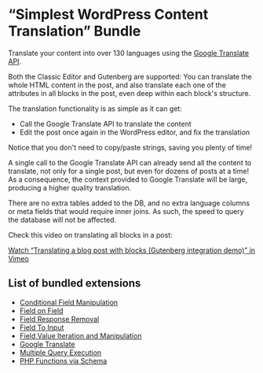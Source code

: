 # “Simplest WordPress Content Translation” Bundle

Translate your content into over 130 languages using the [Google Translate API](https://cloud.google.com/translate/).

Both the Classic Editor and Gutenberg are supported: You can translate the whole HTML content in the post, and also translate each one of the attributes in all blocks in the post, even deep within each block's structure.

The translation functionality is as simple as it can get:

- Call the Google Translate API to translate the content
- Edit the post once again in the WordPress editor, and fix the translation

Notice that you don't need to copy/paste strings, saving you plenty of time!

A single call to the Google Translate API can already send all the content to translate, not only for a single post, but even for dozens of posts at a time! As a consequence, the context provided to Google Translate will be large, producing a higher quality translation.

There are no extra tables added to the DB, and no extra language columns or meta fields that would require inner joins. As such, the speed to query the database will not be affected.

Check this video on translating all blocks in a post:

[Watch “Translating a blog post with blocks (Gutenberg integration demo)” in Vimeo](https://vimeo.com/836876255)

## List of bundled extensions

- [Conditional Field Manipulation](../../../../../extensions/conditional-field-manipulation/docs/modules/conditional-field-manipulation/en.md)
- [Field on Field](../../../../../extensions/field-on-field/docs/modules/field-on-field/en.md)
- [Field Response Removal](../../../../../extensions/field-response-removal/docs/modules/field-response-removal/en.md)
- [Field To Input](../../../../../extensions/field-to-input/docs/modules/field-to-input/en.md)
- [Field Value Iteration and Manipulation](../../../../../extensions/field-value-iteration-and-manipulation/docs/modules/field-value-iteration-and-manipulation/en.md)
- [Google Translate](../../../../../extensions/google-translate/docs/modules/google-translate/en.md)
- [Multiple Query Execution](../../../../../extensions/multiple-query-execution/docs/modules/multiple-query-execution/en.md)
- [PHP Functions via Schema](../../../../../extensions/php-functions-via-schema/docs/modules/php-functions-via-schema/en.md)

<!-- ## Tutorial lessons powered by the “Simplest WordPress Content Translation” Bundle

- [Searching WordPress data](../../../../../docs/tutorial/searching-wordpress-data/en.md)
- [Complementing WP-CLI](../../../../../docs/tutorial/complementing-wp-cli/en.md)
- [Injecting multiple resources into WP-CLI](../../../../../docs/tutorial/injecting-multiple-resources-into-wp-cli/en.md)
- [Mapping JS components to (Gutenberg) blocks](../../../../../docs/tutorial/mapping-js-components-to-gutenberg-blocks/en.md)
- [Duplicating a blog post](../../../../../docs/tutorial/duplicating-a-blog-post/en.md)
- [Duplicating multiple blog posts at once](../../../../../docs/tutorial/duplicating-multiple-blog-posts-at-once/en.md)
- [Customizing content for different users](../../../../../docs/tutorial/customizing-content-for-different-users/en.md)
- [Search, replace, and store again](../../../../../docs/tutorial/search-replace-and-store-again/en.md)
- [Adapting content in bulk](../../../../../docs/tutorial/adapting-content-in-bulk/en.md)
- [Site migrations](../../../../../docs/tutorial/site-migrations/en.md)
- [Inserting/Removing a (Gutenberg) block in bulk](../../../../../docs/tutorial/inserting-removing-a-gutenberg-block-in-bulk/en.md)
- [Retrieving structured data from blocks](../../../../../docs/tutorial/retrieving-structured-data-from-blocks/en.md)
- [Modifying (and storing again) the image URLs from all Image blocks in a post](../../../../../docs/tutorial/modifying-and-storing-again-the-image-urls-from-all-image-blocks-in-a-post/en.md)
- [Translating block content in a post to a different language](../../../../../docs/tutorial/translating-block-content-in-a-post-to-a-different-language/en.md)
- [Bulk translating block content in multiple posts to a different language](../../../../../docs/tutorial/bulk-translating-block-content-in-multiple-posts-to-a-different-language/en.md)
- [Combining user data from different sources](../../../../../docs/tutorial/combining-user-data-from-different-sources/en.md) -->
